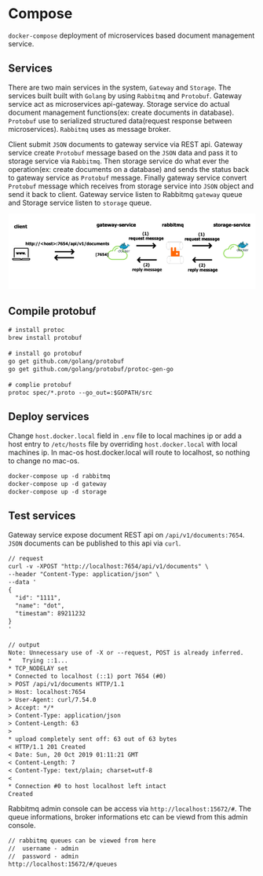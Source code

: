 # Compose

`docker-compose` deployment of microservices based document management service.

## Services

There are two main services in the system, `Gateway` and `Storage`. The services 
built built with `Golang` by using `Rabbitmq` and `Protobuf`. Gateway service 
act as microservices api-gateway. Storage service do actual document management 
functions(ex: create documents in database). `Protobuf` use to serialized structured 
data(request response between microservices). `Rabbitmq` uses as message broker.

Client submit `JSON` documents to gateway service via REST api. Gateway service 
create `Protobuf` message based on the `JSON` data and pass it to storage service 
via `Rabbitmq`. Then storage service do what ever the operation(ex: create documents 
on a database) and sends the status back to gateway service as `Protobuf` message. 
Finally gateway service convert `Protobuf` message which receives from storage 
service into `JSON` object and send it back to client. Gateway service listen to 
Rabbitmq `gateway` queue and Storage service listen to `storage` queue.


![Alt text](image/rabbit.png?raw=true "Architecture")

## Compile protobuf

```
# install protoc
brew install protobuf

# install go protobuf
go get github.com/golang/protobuf
go get github.com/golang/protobuf/protoc-gen-go

# complie protobuf
protoc spec/*.proto --go_out=:$GOPATH/src
```

## Deploy services

Change `host.docker.local` field in `.env` file to local machines ip or add
a host entry to `/etc/hosts` file by overriding `host.docker.local` with local
machines ip. In mac-os host.docker.local will route to localhost, so nothing to
change no mac-os.

```
docker-compose up -d rabbitmq
docker-compose up -d gateway
docker-compose up -d storage
```

## Test services

Gateway service expose document REST api on `/api/v1/documents:7654`. `JSON`
documents can be published to this api via `curl`.

```
// request
curl -v -XPOST "http://localhost:7654/api/v1/documents" \
--header "Content-Type: application/json" \
--data '
{
  "id": "1111",
  "name": "dot",
  "timestam": 89211232
}
'

// output
Note: Unnecessary use of -X or --request, POST is already inferred.
*   Trying ::1...
* TCP_NODELAY set
* Connected to localhost (::1) port 7654 (#0)
> POST /api/v1/documents HTTP/1.1
> Host: localhost:7654
> User-Agent: curl/7.54.0
> Accept: */*
> Content-Type: application/json
> Content-Length: 63
>
* upload completely sent off: 63 out of 63 bytes
< HTTP/1.1 201 Created
< Date: Sun, 20 Oct 2019 01:11:21 GMT
< Content-Length: 7
< Content-Type: text/plain; charset=utf-8
<
* Connection #0 to host localhost left intact
Created
```

Rabbitmq admin console can be access via `http://localhost:15672/#`. The queue 
informations, broker informations etc can be viewd from this admin console.

```
// rabbitmq queues can be viewed from here
//  username - admin
//  password - admin
http://localhost:15672/#/queues
```

